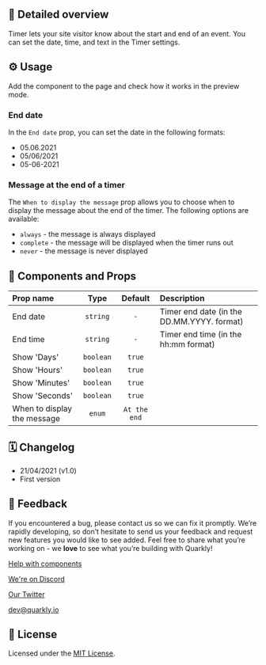 ## 📖 Detailed overview

Timer lets your site visitor know about the start and end of an event. You can set the date, time, and text in the Timer settings.

## ⚙️ Usage

Add the component to the page and check how it works in the preview mode.

### End date

In the `End date` prop, you can set the date in the following formats:

-   05.06.2021
-   05/06/2021
-   05-06-2021

### Message at the end of a timer

The `When to display the message` prop allows you to choose when to display the message about the end of the timer. The following options are available:

-   `always` - the message is always displayed
-   `complete` - the message will be displayed when the timer runs out
-   `never` - the message is never displayed

## 🧩 Components and Props

| Prop name                   |   Type    |   Default    | Description                                |
| :-------------------------- | :-------: | :----------: | :----------------------------------------- |
| End date                    | `string`  |     `-`      | Timer end date (in the DD.MM.YYYY. format) |
| End time                    | `string`  |     `-`      | Timer end time (in the hh:mm format)       |
| Show 'Days'                 | `boolean` |    `true`    |                                            |
| Show 'Hours'                | `boolean` |    `true`    |                                            |
| Show 'Minutes'              | `boolean` |    `true`    |                                            |
| Show 'Seconds'              | `boolean` |    `true`    |                                            |
| When to display the message |  `enum`   | `At the end` |                                            |

## 🗓 Changelog

-   21/04/2021 (v1.0)
-   First version

## 📮 Feedback

If you encountered a bug, please contact us so we can fix it promptly. We’re rapidly developing, so don’t hesitate to send us your feedback and request new features you would like to see added. Feel free to share what you’re working on - we **love** to see what you’re building with Quarkly!

[Help with components](https://community.quarkly.io/c/requests/11)

[We're on Discord](https://discord.gg/SuF9vCMJGW)

[Our Twitter](https://twitter.com/quarklyapp)

[dev@quarkly.io](mailto:dev@quarkly.io)

## 📝 License

Licensed under the [MIT License](./LICENSE).
